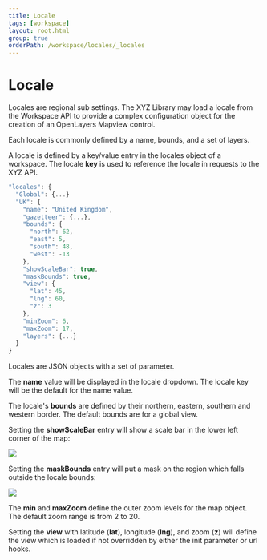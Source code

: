 ```yaml
---
title: Locale
tags: [workspace]
layout: root.html
group: true
orderPath: /workspace/locales/_locales
---
```


# Locale

Locales are regional sub settings. The XYZ Library may load a locale from the Workspace API to provide a complex configuration object for the creation of an OpenLayers Mapview control.

Each locale is commonly defined by a name, bounds, and a set of layers.

A locale is defined by a key/value entry in the locales object of a workspace. The locale **key** is used to reference the locale in requests to the XYZ API.

```javascript
"locales": {
  "Global": {...}
  "UK": {
    "name": "United Kingdom",
    "gazetteer": {...},
    "bounds": {
      "north": 62,
      "east": 5,
      "south": 48,
      "west": -13
    },
    "showScaleBar": true,
    "maskBounds": true,
    "view": {
      "lat": 45,
      "lng": 60,
      "z": 3
    },
    "minZoom": 6,
    "maxZoom": 17,
    "layers": {...}
  }
}
```

Locales are JSON objects with a set of parameter.

The **name** value will be displayed in the locale dropdown. The locale key will be the default for the name value.

The locale's **bounds** are defined by their northern, eastern, southern and western border. The default bounds are for a global view.

Setting the **showScaleBar** entry will show a scale bar in the lower left corner of the map:

![](../../../assets/img/locales_1.png)

Setting the **maskBounds** entry will put a mask on the region which falls outside the locale bounds:

![](../../../assets/img/locales_1.png)

The **min** and **maxZoom** define the outer zoom levels for the map object. The default zoom range is from 2 to 20.

Setting the **view** with latitude \(**lat**\), longitude \(**lng**\), and zoom \(**z**\) will define the view which is loaded if not overridden by either the init parameter or url hooks.

